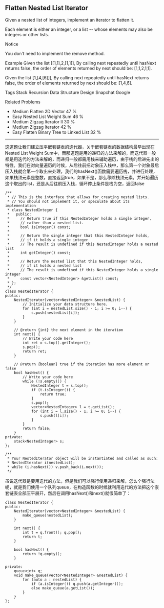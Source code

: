 ## Flatten Nested List Iterator ##

Given a nested list of integers, implement an iterator to flatten it.

Each element is either an integer, or a list -- whose elements may also be integers or other lists.

 Notice

You don't need to implement the remove method.

Example
Given the list [[1,1],2,[1,1]], By calling next repeatedly until hasNext returns false, the order of elements returned by next should be: [1,1,2,1,1].

Given the list [1,[4,[6]]], By calling next repeatedly until hasNext returns false, the order of elements returned by next should be: [1,4,6].

Tags 
Stack Recursion Data Structure Design Snapchat Google

Related Problems 

- Medium Flatten 2D Vector 47 %
- Easy Nested List Weight Sum 46 %
- Medium Zigzag Iterator II 30 %
- Medium Zigzag Iterator 42 %
- Easy Flatten Binary Tree to Linked List 32 %

----------
这道题让我们建立压平嵌套链表的迭代器，关于嵌套链表的数据结构最早出现在Nested List Weight Sum中，而那道题是用的递归的方法来解的，而迭代器一般都是用迭代的方法来解的，而递归一般都需用栈来辅助遍历，由于栈的后进先出的特性，我们在对向量遍历的时候，从后往前把对象压入栈中，那么第一个对象最后压入栈就会第一个取出来处理，我们的hasNext()函数需要遍历栈，并进行处理，如果栈顶元素是整数，直接返回true，如果不是，那么移除栈顶元素，并开始遍历这个取出的list，还是从后往前压入栈，循环停止条件是栈为空，返回false

	/**
	 * // This is the interface that allows for creating nested lists.
	 * // You should not implement it, or speculate about its implementation
	 * class NestedInteger {
	 *   public:
	 *     // Return true if this NestedInteger holds a single integer,
	 *     // rather than a nested list.
	 *     bool isInteger() const;
	 *
	 *     // Return the single integer that this NestedInteger holds,
	 *     // if it holds a single integer
	 *     // The result is undefined if this NestedInteger holds a nested list
	 *     int getInteger() const;
	 *
	 *     // Return the nested list that this NestedInteger holds,
	 *     // if it holds a nested list
	 *     // The result is undefined if this NestedInteger holds a single integer
	 *     const vector<NestedInteger> &getList() const;
	 * };
	 */
	class NestedIterator {
	public:
	    NestedIterator(vector<NestedInteger> &nestedList) {
	        // Initialize your data structure here.
	        for (int i = nestedList.size() - 1; i >= 0; i--) {
	            s.push(nestedList[i]);
	        }
	    }
	
	    // @return {int} the next element in the iteration
	    int next() {
	        // Write your code here
	        int ret = s.top().getInteger();
	        s.pop();
	        return ret;
	    }
	
	    // @return {boolean} true if the iteration has more element or false
	    bool hasNext() {
	        // Write your code here
	        while (!s.empty()) {
	            NestedInteger t = s.top();
	            if (t.isInteger()) {
	                return true;
	            }
	            s.pop();
	            vector<NestedInteger> l = t.getList();
	            for (int i = l.size() - 1; i >= 0; i--) {
	                s.push(l[i]);
	            }
	        }
	        return false;
	    }
	private:
	    stack<NestedInteger> s;
	};
	
	/**
	 * Your NestedIterator object will be instantiated and called as such:
	 * NestedIterator i(nestedList);
	 * while (i.hasNext()) v.push_back(i.next());
	 */
虽说迭代器是要用迭代的方法，但是我们可以强行使用递归来解，怎么个强行法呢，就是我们使用一个队列queue，在构造函数的时候就利用迭代的方法把这个嵌套链表全部压平展开，然后在调用hasNext()和next()就很简单了：

	class NestedIterator {
	public:
	    NestedIterator(vector<NestedInteger> &nestedList) {
	        make_queue(nestedList);
	    }
	
	    int next() {
	        int t = q.front(); q.pop();
	        return t; 
	    }
	
	    bool hasNext() {
	        return !q.empty();
	    }
	
	private:
	    queue<int> q;
	    void make_queue(vector<NestedInteger> &nestedList) {
	        for (auto a : nestedList) {
	            if (a.isInteger()) q.push(a.getInteger());
	            else make_queue(a.getList());
	        }
	    }
	};